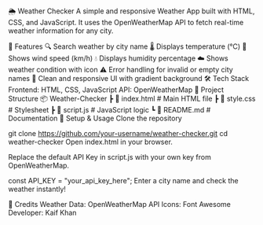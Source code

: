 🌦 Weather Checker
A simple and responsive Weather App built with HTML, CSS, and JavaScript.
It uses the OpenWeatherMap API to fetch real-time weather information for any city.

🚀 Features
🔍 Search weather by city name
🌡 Displays temperature (°C)
💨 Shows wind speed (km/h)
💧 Displays humidity percentage
☁️ Shows weather condition with icon
⚠️ Error handling for invalid or empty city names
🎨 Clean and responsive UI with gradient background
🛠️ Tech Stack
Frontend: HTML, CSS, JavaScript
API: OpenWeatherMap
📂 Project Structure
📦 Weather-Checker
 ┣ 📜 index.html    # Main HTML file
 ┣ 📜 style.css     # Stylesheet
 ┣ 📜 script.js     # JavaScript logic
 ┗ 📜 README.md     # Documentation
🔑 Setup & Usage
Clone the repository

git clone https://github.com/your-username/weather-checker.git
cd weather-checker
Open index.html in your browser.

Replace the default API Key in script.js with your own key from OpenWeatherMap.

const API_KEY = "your_api_key_here";
Enter a city name and check the weather instantly!

🙌 Credits
Weather Data: OpenWeatherMap API
Icons: Font Awesome
Developer: Kaif Khan
